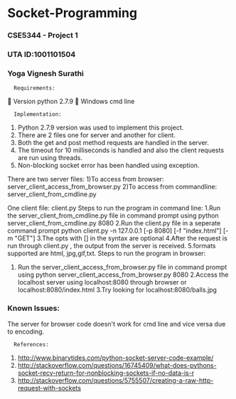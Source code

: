# Socket-Programming

### CSE5344 - Project 1
### UTA ID:1001101504
### Yoga Vignesh Surathi

      Requirements:
 Version python 2.7.9
 Windows cmd line

      Implementation:
1. Python 2.7.9 version was used to implement this project.
2. There are 2 files one for server and another for client.
3. Both the get and post method requests are handled in the server.
4. The timeout for 10 milliseconds is handled and also the client requests are run using threads.
5. Non-blocking socket error has been handled using exception.

There are two server files:
1)To access from browser:
server_client_access_from_browser.py
2)To access from commandline:
server_client_from_cmdline.py

One client file:
client.py
Steps to run the program in command line:
1.Run the server_client_from_cmdline.py file in command prompt using
python server_client_from_cmdline.py 8080
2.Run the client.py file in a seperate command prompt
python client.py -n 127.0.0.1 [-p 8080] [-f "index.html"] [-m "GET"]
3.The opts with [] in the syntax are optional
4.After the request is run through client.py ,
the output from the server is received.
5.formats supported are html, jpg,gif,txt.
Steps to run the program in browser:
1. Run the server_client_access_from_browser.py file in command prompt using
python server_client_access_from_browser.py 8080
2.Access the localhost server using localhost:8080 through browser
or localhost:8080/index.html
3.Try looking for localhost:8080/balls.jpg

### Known Issues:
  The server for browser code doesn't work for cmd line and vice versa due to encoding.

      References:
  1. http://www.binarytides.com/python-socket-server-code-example/
  2. http://stackoverflow.com/questions/16745409/what-does-pythons-socket-recv-return-for-nonblocking-sockets-if-no-data-is-r
  3. http://stackoverflow.com/questions/5755507/creating-a-raw-http-request-with-sockets


